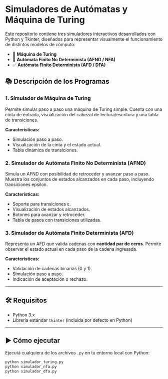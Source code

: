 # Simuladores de Autómatas y Máquina de Turing

Este repositorio contiene tres simuladores interactivos desarrollados con Python y Tkinter, diseñados para representar visualmente el funcionamiento de distintos modelos de cómputo:

- 🧠 **Máquina de Turing**
- 🔀 **Autómata Finito No Determinista (AFND / NFA)**
- ✅ **Autómata Finito Determinista (AFD / DFA)**

## 📚 Descripción de los Programas

### 1. Simulador de Máquina de Turing
Permite simular paso a paso una máquina de Turing simple. Cuenta con una cinta de entrada, visualización del cabezal de lectura/escritura y una tabla de transiciones.

**Características:**
- Simulación paso a paso.
- Visualización de la cinta y el estado actual.
- Tabla dinámica de transiciones.

### 2. Simulador de Autómata Finito No Determinista (AFND)
Simula un AFND con posibilidad de retroceder y avanzar paso a paso. Muestra los conjuntos de estados alcanzados en cada paso, incluyendo transiciones epsilon.

**Características:**
- Soporte para transiciones ε.
- Visualización de estados alcanzados.
- Botones para avanzar y retroceder.
- Tabla de pasos con transiciones utilizadas.

### 3. Simulador de Autómata Finito Determinista (AFD)
Representa un AFD que valida cadenas con **cantidad par de ceros**. Permite observar el estado actual en cada paso de la cadena ingresada.

**Características:**
- Validación de cadenas binarias (0 y 1).
- Simulación paso a paso.
- Indicación de aceptación o rechazo.

---

## 🛠️ Requisitos

- Python 3.x
- Librería estándar `tkinter` (incluida por defecto en Python)

---

## ▶️ Cómo ejecutar

Ejecutá cualquiera de los archivos `.py` en tu entorno local con Python:

```bash
python simulador_turing.py
python simulador_nfa.py
python simulador_dfa.py

